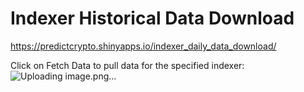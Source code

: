 # Indexer Historical Data Download

https://predictcrypto.shinyapps.io/indexer_daily_data_download/

Click on Fetch Data to pull data for the specified indexer:
![Uploading image.png…]()


